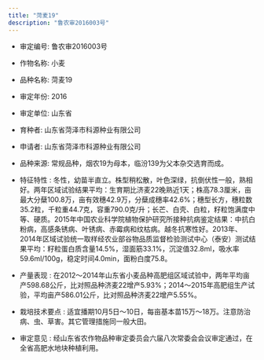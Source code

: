 ```yaml
---
title: "菏麦19"
description: "鲁农审2016003号"
---
```

* 审定编号:  鲁农审2016003号

*  作物名称:  小麦

*  品种名称:  菏麦19

*  审定年份:  2016

*  审定单位:  山东省

* 育种者:  山东省菏泽市科源种业有限公司

*  申请者:  山东省菏泽市科源种业有限公司

*  品种来源:  常规品种，烟农19为母本，临汾139为父本杂交选育而成。

*  特征特性 : 
冬性，幼苗半直立。株型稍松散，叶色深绿，抗倒伏性一般，熟相好。两年区域试验结果平均：生育期比济麦22晚熟近1天；株高78.3厘米，亩最大分蘖100.8万，亩有效穗42.9万，分蘖成穗率42.6%；穗型长方，穗粒数35.2粒，千粒重44.7克，容重790.0克/升；长芒、白壳、白粒，籽粒饱满度中等、硬质。2015年中国农业科学院植物保护研究所接种抗病鉴定结果：中抗白粉病，高感条锈病、叶锈病、赤霉病和纹枯病。越冬抗寒性好。2013年、2014年区域试验统一取样经农业部谷物品质监督检验测试中心（泰安）测试结果平均：籽粒蛋白质含量14.5%，湿面筋33.1%，沉淀值32.8ml，吸水率59.6ml/100g，稳定时间4.0min，面粉白度75.8。
 
*  产量表现 : 
在2012～2014年山东省小麦品种高肥组区域试验中，两年平均亩产598.68公斤，比对照品种济麦22增产5.93%；2014～2015年高肥组生产试验，平均亩产586.01公斤，比对照品种济麦22增产5.55%。

*  栽培技术要点 : 
适宜播期10月5日～10日，每亩基本苗15万～18万。注意防治病、虫、草害。其它管理措施同一般大田。

*  审定意见 : 
经山东省农作物品种审定委员会六届八次常委会会议审定通过，在全省高肥水地块种植利用。
